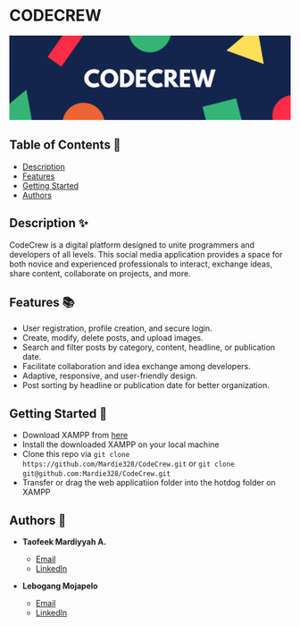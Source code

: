



# CODECREW

![Cover image](https://raw.githubusercontent.com/Mardie328/CodeCrew/refs/heads/main/web%20application/images/Cover%20image.png)


## Table of Contents 📑
* [Description](#description)
* [Features](#features)
* [Getting Started](#getting-started)
* [Authors](#authors)

<a id="description"></a>
## Description ✨
CodeCrew is a digital platform designed to unite programmers and developers of all levels. This social media application provides a space for both novice and experienced professionals to interact, exchange ideas, share content, collaborate on projects, and more.


<a id="features"></a>
## Features 📚
- User registration, profile creation, and secure login.
- Create, modify, delete posts, and upload images.
- Search and filter posts by category, content, headline, or publication date.
- Facilitate collaboration and idea exchange among developers.
- Adaptive, responsive, and user-friendly design.
- Post sorting by headline or publication date for better organization.


<a id="getting-started"></a>
## Getting Started 🚀
  - Download XAMPP from [here](https://www.apachefriends.org/download.html)
  - Install the downloaded XAMPP on your local machine
  - Clone this repo via `git clone https://github.com/Mardie328/CodeCrew.git` or
    `git clone git@github.com:Mardie328/CodeCrew.git`
  - Transfer or drag the web applicatiion folder into the hotdog folder on XAMPP
     

<a id="authors"></a>
## Authors 👥
* **Taofeek Mardiyyah A.**
   * [Email](taofeekmardiyyah@gmail.com)
   * [LinkedIn](https://linkedin.com/in/mardiyyah-taofeek)
   
* **Lebogang Mojapelo**
   * [Email]()
   * [LinkedIn]()


